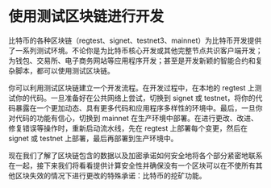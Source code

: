 # 使用测试区块链进行开发

比特币的各种区块链（regtest、signet、testnet3、mainnet）为比特币开发提供了一系列测试环境。不论你是为比特币核心开发或其他完整节点共识客户端开发；为钱包、交易所、电子商务网站等应用程序开发；甚至是开发新颖的智能合约和复杂脚本，都可以使用测试区块链。

 你可以利用测试区块链建立一个开发流程。在开发过程中，在本地的 regtest 上测试你的代码。一旦准备好在公共网络上尝试，切换到 signet 或 testnet，将你的代码暴露在一个更加动态、具有更多代码和应用程序多样性的环境中。最后，一旦你对代码的功能有信心，切换到 mainnet 在生产环境中部署。在进行更改、改进、修复错误等操作时，重新启动流水线，先在 regtest 上部署每个变更，然后在 signet 或 testnet 上部署，最后再部署到生产环境中。

现在我们了解了区块链包含的数据以及加密承诺如何安全地将各个部分紧密地联系在一起，接下来我们将看看提供计算安全性并确保没有一个区块可以在不使所有其他区块失效的情况下进行更改的特殊承诺：比特币的挖矿功能。
